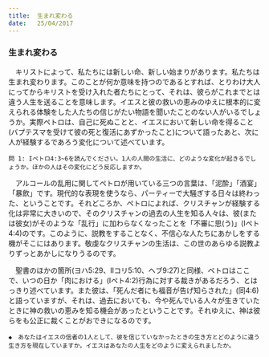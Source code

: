 ```yaml
---
title:  生まれ変わる
date:   25/04/2017
---
```


### 生まれ変わる

　キリストによって、私たちには新しい命、新しい始まりがあります。私たちは生まれ変わります。このことが何か意味を持つのであるとすれば、とりわけ大人にってからキリストを受け入れた者たちにとって、それは、彼らがこれまでとは違う人生を送ることを意味します。イエスと彼の救いの恵みのゆえに根本的に変えられる体験をした人たちの信じがたい物語を聞いたことのない人がいるでしょうか。実際ペトロは、自己に死ぬことと、イエスにおいて新しい命を得ること(バプテスマを受けて彼の死と復活にあずかったこと)について語ったあと、次に人が経験するであろう変化について述べています。

`問 1: Iペトロ4:3~6を読んでください。1人の人間の生活に、どのような変化が起きるでしょうか。ほかの人はその変化にどう反応しますか。`

　アルコールの乱用に関してペトロが用いている三つの言葉は、「泥酔」「酒宴」「暴飲」です。現代的な表現を使うなら、パーティーで大騒ぎする日々は終わった、ということです。それどころか、ペトロによれば、クリスチャンが経験する化は非常に大きいので、そのクリスチャンの過去の人生を知る人々は、彼(または彼女)がそのような「乱行」に加わらなくなったことを「不審に思(う)」(Iペト4:4)のです。このように、説教をすることなく、不信心な人たちにあかしをする機がそこにはあります。敬虔なクリスチャンの生活は、この世のあらゆる説教よりずっとあかしになりうるのです。

　聖書のほかの箇所(ヨハ5:29、IIコリ5:10、ヘブ9:27)と同様、ペトロはここで、いつの日か「肉における」(Iペト4:2)行為に対する裁きがあるだろう、とはっきり述べています。また彼は、「死んだ者にも福音が告げ知らされた」(同4:6)と語っていますが、それは、過去においても、今や死んでいる人々が生きていたときに神の救いの恵みを知る機会があったということです。それゆえに、神は彼らをも公正に裁くことがおできになるのです。

`◆　あなたはイエスの信者の1人として、彼を信じていなかったときの生き方とどのように違う生き方を現在していますか。イエスはあなたの人生をどのように変えられましたか。`

